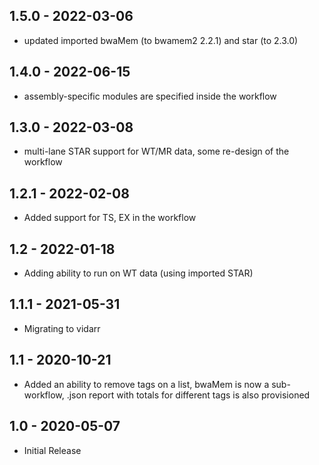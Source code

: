 ## 1.5.0 - 2022-03-06
 - updated imported bwaMem (to bwamem2 2.2.1) and star (to 2.3.0)
## 1.4.0 - 2022-06-15
 - assembly-specific modules are specified inside the workflow
## 1.3.0 - 2022-03-08
 - multi-lane STAR support for WT/MR data, some re-design of the workflow
## 1.2.1 - 2022-02-08
 - Added support for TS, EX in the workflow
## 1.2 - 2022-01-18
 - Adding ability to run on WT data (using imported STAR)
## 1.1.1 - 2021-05-31
 - Migrating to vidarr
## 1.1 - 2020-10-21
 - Added an ability to remove tags on a list, bwaMem is now a sub-workflow, .json report with totals for different tags is also provisioned 
## 1.0 - 2020-05-07
 - Initial Release
